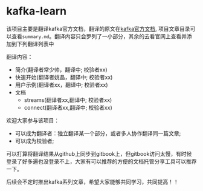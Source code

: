 # kafka-learn

该项目主要是翻译kafka官方文档，翻译的原文在[kafka官方文档](http://kafka.apache.org/),
项目文章目录可以查看`summary.md`。翻译内容只会罗列了一小部分，其余的去看官网上查看并添加到下列翻译列表中

翻译内容：

* 简介(翻译者常少帅，翻译中; 校验者xx)
* 快速开始(翻译者姚晶，翻译中; 校验者xx)
* 用户示例(翻译者xx，翻译中; 校验者xx)
* 文档
	* streams(翻译者xx,翻译中; 校验者xx)
	* connect(翻译者xx,翻译中; 校验者xx)


欢迎大家参与该项目：

* 可以成为翻译者：独立翻译某一个部分，或者多人协作翻译同一篇文章;
* 可以成为校验者;

可以打算将翻译结果从github上同步到gitbook上，但gitbook访问太慢，有时候登录了好多遍也没登录不上，大家有可以推荐的方便的文档托管分享工具可以推荐一下。

后续会不定时推出kafka系列文章，希望大家能够共同学习，共同提高！！
